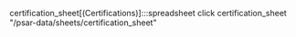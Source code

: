 certification_sheet[(Certifications)]:::spreadsheet
click certification_sheet "/psar-data/sheets/certification_sheet"
